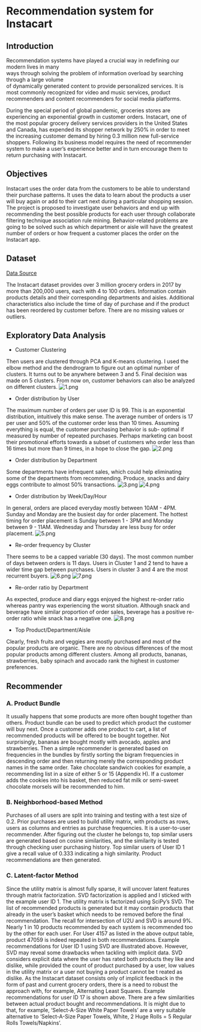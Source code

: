 # Recommendation system for Instacart

## Introduction 

Recommendation systems have played a crucial way in redefining our modern lives in many  
ways through solving the problem of information overload by searching through a large volume  
of dynamically generated content to provide personalized services. It is most commonly 
recognized for video and music services, product recommenders and content recommenders 
for social media platforms.

During the special period of global pandemic, groceries stores are experiencing an exponential 
growth in customer orders. Instacart, one of the most popular grocery delivery services 
providers in the United States and Canada, has expended its shopper network by 250% in order 
to meet the increasing customer demand by hiring 0.3 million new full-service shoppers. 
Following its business model requires the need of recommender system  to make a user’s 
experience better and in turn encourage them to return purchasing with Instacart.

## Objectives

Instacart uses the order data from the customers to be able to understand their purchase 
patterns. It uses the data to learn about the products a user will buy again or add to their cart
next during a particular shopping session. The project is proposed to investigate user behaviors 
and  end up with recommending the best possible products for each user through collaborate 
filtering technique association rule mining. Behavior-related problems are going to be solved 
such as which department or aisle will have the greatest number of orders or how frequent a 
customer places the order on the Instacart app.

## Dataset

[Data Source](https://www.kaggle.com/c/instacart-market-basket-analysis/data)

The Instacart dataset provides over 3 million grocery orders in 2017 by more than 200,000
users, each with 4 to 100 orders. Information contain products details and their corresponding
departments and aisles. Additional characteristics also include the time of day of purchase and
if the product has been reordered by customer before. There are no missing values or outliers.

## Exploratory Data Analysis

* Customer Clustering 

Then users are clustered through PCA and K-means clustering. I used the elbow method and the 
dendrogram to figure out an optimal number of clusters. It turns out to be anywhere between 3 
and 5. Final decision was made on 5 clusters. From now on, customer behaviors can also be 
analyzed on different clusters. 
![1.png](https://github.com/ShengyuHu/EE629/blob/master/Project/Images/1.png)

* Order distribution by User 

The maximum number of orders per user ID is 99. This is an exponential distribution, intuitively 
this make sense. The average number of orders is 17 per user and 50% of the customer order 
less than 10 times. Assuming everything is equal, the customer purchasing behavior is sub-
optimal if measured by number of repeated purchases. Perhaps marketing can boost their 
promotional efforts towards a subset of customers who order less than 16 times but more than 
9 times, in a hope to close the gap.
![2.png](https://github.com/ShengyuHu/EE629/blob/master/Project/Images/2.png)


* Order distribution by Department 

Some departments have infrequent sales, which could help eliminating some of the 
departments from recommending. Produce, snacks and dairy eggs contribute to almost 50% 
transactions.
![3.png](https://github.com/ShengyuHu/EE629/blob/master/Project/Images/3.png)
![4.png](https://github.com/ShengyuHu/EE629/blob/master/Project/Images/4.png)

* Order distribution by Week/Day/Hour

In general, orders are placed everyday mostly between 10AM - 4PM. Sunday and Monday are 
the busiest day for order placement. The hottest timing for order placement is Sunday between
1 - 3PM and Monday between 9 - 11AM. Wednesday and Thursday are less busy for order placement.
![5.png](https://github.com/ShengyuHu/EE629/blob/master/Project/Images/5.png)

* Re-order frequency by Cluster

There seems to be a capped variable (30 days). The most common number of days between
orders is 11 days. Users in Cluster 1 and 2 tend to have a wider time gap between purchases. 
Users in cluster 3 and 4 are the most recurrent buyers.
![6.png](https://github.com/ShengyuHu/EE629/blob/master/Project/Images/6.png)
![7.png](https://github.com/ShengyuHu/EE629/blob/master/Project/Images/7.png)

* Re-order ratio by Department

As expected, produce and diary eggs enjoyed the highest re-order ratio whereas pantry was 
experiencing the worst situation. Although snack and beverage have similar proportion of order 
sales, beverage has a positive re-order ratio while snack has a negative one.
![8.png](https://github.com/ShengyuHu/EE629/blob/master/Project/Images/8.png)

* Top Product/Department/Aisle

Clearly, fresh fruits and veggies are mostly purchased and most of the popular products are 
organic. There are no obvious differences of the most popular products among different 
clusters. Among all  products, bananas,  strawberries, baby spinach and avocado rank the 
highest in customer preferences.




## Recommender

### A. Product Bundle

It usually happens that some products are more often bought together than others. Product 
bundle can be used to predict which product the customer will buy next. Once a customer adds
one product to cart, a list of recommended products will be offered to be bought together. 
Not surprisingly, bananas are bought mostly with avocado, apples and strawberries. Then a
simple recommender is generated based on frequencies in the bundles by firstly sorting the
bigram frequencies in descending order and then returning merely the corresponding product 
names in the same order. Take chocolate sandwich cookies for example, a recommending list in 
a size of either 5 or 15 (Appendix H). If a customer adds the cookies into his basket, then 
reduced fat milk or semi-sweet chocolate morsels will be recommended to him. 

### B. Neighborhood-based Method

Purchases of all users are split into training and testing with a test size of 0.2. Prior purchases 
are used to build utility matrix, with products as rows, users as columns and entries as purchase 
frequencies. 
It is a user-to-user recommender. After figuring out the cluster he belongs to, top similar users 
are generated based on cosine similarities, and the similarity is tested through checking user 
purchasing history. Top similar users of User ID 1 give a recall value of 0.333 indicating a high 
similarity. Product recommendations are then generated.

### C. Latent-factor Method

Since the utility matrix is almost fully sparse, it will uncover latent features through matrix
factorization. SVD factorization is applied and I sticked with the example user ID 1. The utility 
matrix is factorized using SciPy’s SVD. The list of recommended products is generated but it 
may contain products that already in the user’s basket which needs to be removed before the 
final recommendation.
The recall for intersection of U2U and SVD is around 9%. Nearly 1 in 10 products recommended 
by each system is recommended too by the other for each user. For User 4157 as listed in the 
above output table, product 47059 is indeed repeated in both recommendations.
Example recommendations for User ID 1 using SVD are illustrated above. However, SVD may
reveal some drawbacks when tackling with implicit data. SVD considers explicit data where the 
user has rated both products they like and dislike, while provided the count of product 
purchased by a user, low values in the utility matrix or a user not buying a product cannot be t
reated as dislike. As the Instacart dataset consists only of implicit feedback in the form of past 
and current grocery orders, there is a need to robust the approach with, for example,
Alternating Least Squares.
Example recommendations for user ID 17 is shown above. There are a few similarities between 
actual product bought and recommendations. It is might due to that, for example, ‘Select-A-Size
White Paper Towels’ are a very suitable alternative to ‘Select-A-Size Paper Towels, White, 2 
Huge Rolls = 5 Regular Rolls Towels/Napkins’.
